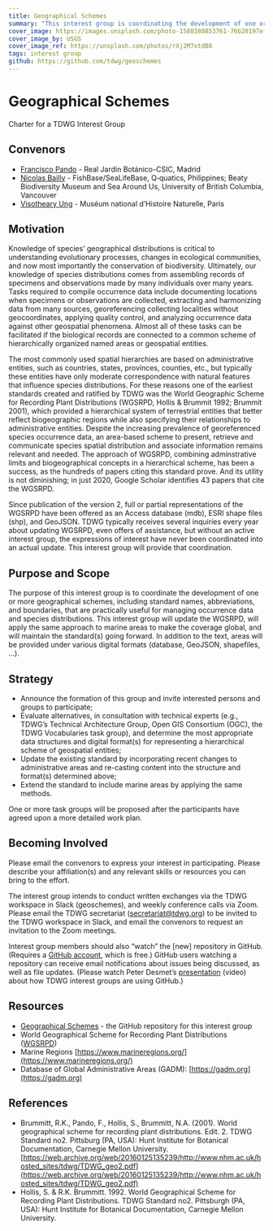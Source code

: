 ```yaml
---
title: Geographical Schemes
summary: "This interest group is coordinating the development of one or more geographical schemes, including standard names, abbreviations, and boundaries, that are practically useful for managing occurrence data and species distributions."
cover_image: https://images.unsplash.com/photo-1580380853761-76b20197ef99
cover_image_by: USGS
cover_image_ref: https://unsplash.com/photos/rXj2M7xtdB8
tags: interest group
github: https://github.com/tdwg/geoschemes
---
```


# Geographical Schemes

Charter for a TDWG Interest Group


## Convenors



*   [Francisco Pando](mailto:pando@rjb.csic.es) - Real Jardín Botánico-CSIC, Madrid
*   [Nicolas Bailly](mailto:n.bailly@q-quatics.org) - FishBase/SeaLifeBase, Q‑quatics, Philippines; Beaty Biodiversity Museum and Sea Around Us, University of British Columbia, Vancouver
*   [Visotheary Ung](mailto:visotheary.ung@mnhn.fr) - Muséum national d’Histoire Naturelle, Paris


## Motivation

Knowledge of species’ geographical distributions is critical to understanding evolutionary processes, changes in ecological communities, and now most importantly the conservation of biodiversity.  Ultimately, our knowledge of species distributions comes from assembling records of specimens and observations made by many individuals over many years.  Tasks required to compile occurrence data include documenting locations when specimens or observations are collected, extracting and harmonizing data from many sources, georeferencing collecting localities without geocoordinates, applying quality control, and analyzing occurrence data against other geospatial phenomena.  Almost all of these tasks can be facilitated if the biological records are connected to a common scheme of hierarchically organized named areas or geospatial entities. 

The most commonly used spatial hierarchies are based on administrative entities, such as countries, states, provinces, counties, etc., but typically these entities have only moderate correspondence with natural features that influence species distributions. For these reasons one of the earliest standards created and ratified by TDWG was the World Geographic Scheme for Recording Plant Distributions (WGSRPD, Hollis & Brummit 1992; Brummit 2001), which provided a hierarchical system of terrestrial entities that better reflect biogeographic regions while also specifying their relationships to administrative entities.  Despite the increasing prevalence of georeferenced species occurrence data, an area-based scheme to present, retrieve and communicate species spatial distribution and associate information remains relevant and needed. The approach of WGSRPD, combining adminstrative limits and biogeographical  concepts in a hierarchical scheme, has been a success, as the hundreds of papers citing this standard prove. And its utility is not diminishing; in just 2020, Google Scholar identifies 43 papers that cite the WGSRPD. 

Since publication of the version 2, full or partial representations of the WGSRPD have been offered as an Access database (mdb), ESRI shape files (shp), and GeoJSON.  TDWG typically receives several inquiries every year about updating WGSRPD, even offers of assistance, but without an active interest group, the expressions of interest have never been coordinated into an actual update.  This interest group will provide that coordination.


## Purpose and Scope

The purpose of this interest group is to coordinate the development of one or more geographical schemes, including standard names, abbreviations, and boundaries, that are practically useful for managing occurrence data and species distributions.  This interest group will update the WGSRPD, will apply the same approach to marine areas to make the coverage global, and will maintain the standard(s) going forward.  In addition to the text, areas will be provided under various digital formats (database, GeoJSON, shapefiles, …). 


## Strategy



*   Announce the formation of this group and invite interested persons and groups to participate;
*   Evaluate alternatives, in consultation with technical experts (e.g., TDWG’s Technical Architecture Group, Open GIS Consortium (OGC), the TDWG Vocabularies task group), and determine the most appropriate data structures and digital format(s) for representing a hierarchical scheme of geospatial entities;
*   Update the existing standard by incorporating recent changes to administrative areas and re-casting content into the structure and format(s) determined above;
*   Extend the standard to include marine areas by applying the same methods.

One or more task groups will be proposed after the participants have agreed upon a more detailed work plan.


## Becoming Involved

Please email the convenors to express your interest in participating.  Please describe your affiliation(s) and any relevant skills or resources you can bring to the effort.  

The interest group intends to conduct written exchanges via the TDWG workspace in Slack (geoschemes), and weekly conference calls via Zoom.  Please email the TDWG secretariat ([secretariat@tdwg.org](mailto:secretariat@tdwg.org)) to be invited to the TDWG workspace in Slack, and email the convenors to request an invitation to the Zoom meetings. 

Interest group members should also “watch” the [new] repository in GitHub. (Requires a [GitHub account](https://github.com/), which is free.)  GitHub users watching a repository can receive email notifications about issues being discussed, as well as file updates.  (Please watch Peter Desmet’s [presentation](https://vimeo.com/195812163) (video) about how TDWG interest groups are using GitHub.)


## Resources



*   [Geographical Schemes](https://github.com/tdwg/geoschemes) - the GitHub repository for this interest group 
*   World Geographical Scheme for Recording Plant Distributions ([WGSRPD](https://github.com/tdwg/wgsrpd))
*   Marine Regions [https://www.marineregions.org/](https://www.marineregions.org/)
*   Database of Global Administrative Areas (GADM):  [https://gadm.org](https://gadm.org)


## References



*   Brummitt, R.K., Pando, F., Hollis, S., Brummitt, N.A. (2001). World geographical scheme for recording plant distributions. Edit. 2. TDWG Standard no2. Pittsburg (PA, USA): Hunt Institute for Botanical Documentation, Carnegie Mellon University. [https://web.archive.org/web/20160125135239/http://www.nhm.ac.uk/hosted_sites/tdwg/TDWG_geo2.pdf](https://web.archive.org/web/20160125135239/http://www.nhm.ac.uk/hosted_sites/tdwg/TDWG_geo2.pdf) 
*   Hollis, S. & R.K. Brummitt. 1992. World Geographical Scheme for Recording Plant Distributions. TDWG Standard no2. Pittsburgh (PA, USA): Hunt Institute for Botanical Documentation, Carnegie Mellon University.
